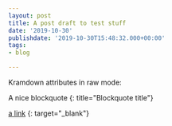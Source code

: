 ```yaml
---
layout: post
title: A post draft to test stuff
date: '2019-10-30'
publishdate: '2019-10-30T15:48:32.000+00:00'
tags:
- blog

---
```

Kramdown attributes in raw mode:

A nice blockquote
{: title="Blockquote title"}

[a link](http://forestry.io "Open in new tab")
{: target="_blank"}